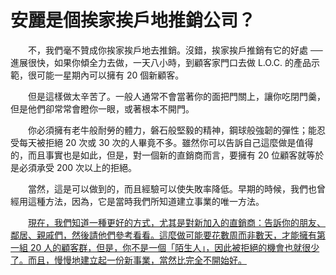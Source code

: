 # 安麗是個挨家挨戶地推銷公司？

&emsp;&emsp;不，我們毫不贊成你挨家挨戶地去推銷。沒錯，挨家挨戶推銷有它的好處 ── 進展很快，如果你傾全力去做，一天八小時，到顧客家門口去做 L.O.C. 的產品示範，很可能一星期內可以擁有 20 個新顧客。

&emsp;&emsp;但是這樣做太辛苦了。一般人通常不會當著你的面把門關上，讓你吃閉門羹，但是他們卻常常會瞪你一眼，或著根本不開門。

&emsp;&emsp;你必須擁有老牛般耐勞的體力，磐石般堅毅的精神，鋼球般強韌的彈性；能忍受每天被拒絕 20 次或 30 次的人畢竟不多。雖然你可以告訴自己這麼做是值得的，而且事實也是如此，但是，對一個新的直銷商而言，要擁有 20 位顧客就等於是必須承受 200 次以上的拒絕。

&emsp;&emsp;當然，這是可以做到的，而且經驗可以使失敗率降低。早期的時候，我們也曾經用這種方法，因為，它是當時我們所知道建立事業的唯一方法。

&emsp;&emsp;<u>現在，我們知道一種更好的方式，尤其是對新加入的直銷商：告訴你的朋友、鄰居、親戚們，然後請他們參考看看。這麼做可能要花數周而非數天，才能擁有第一組 20 人的顧客群，但是，你不是一個「陌生人」，因此被拒絕的機會也就很少了。而且，慢慢地建立起一份新事業，當然比完全不開始好。</u>
